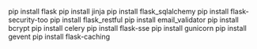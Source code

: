 pip install flask
pip install jinja
pip install flask_sqlalchemy
pip install flask-security-too
pip install flask_restful
pip install email_validator
pip install bcrypt
pip install celery
pip install flask-sse 
pip install gunicorn
pip install gevent
pip install flask-caching